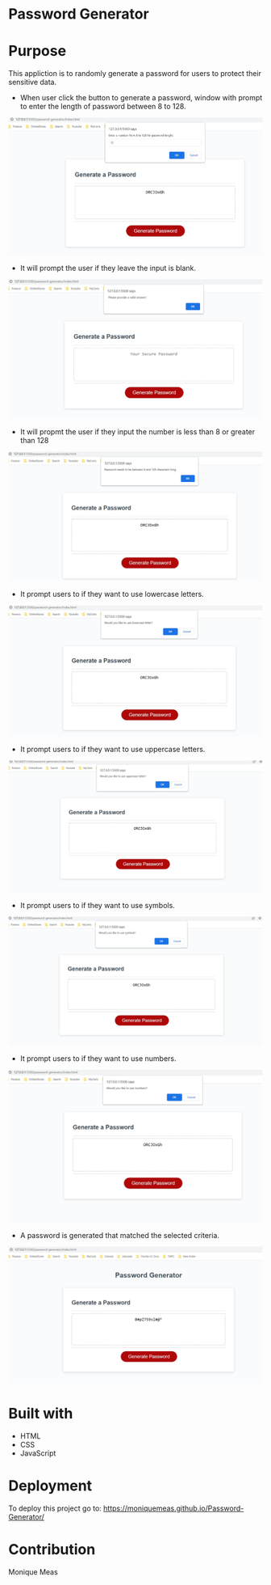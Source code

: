 # Password Generator 

# Purpose

This appliction is to randomly generate a password for users to protect their sensitive data. 

- When user click the button to generate a password, window with prompt to enter the length of password between 8 to 128.

![Prompt user to input the length of the password](./assets/images/image3-length-prompt.jpg)

- It will prompt the user if they leave the input is blank.

![Blank input](./assets/images/image1-invalid-answer.jpg)

- It will propmt the user if they input the number is less than 8 or greater than 128

![Out of range number](./assets/images/image2-invalid-length.jpg)

- It prompt users to if they want to use lowercase letters.

![Lowercase prompt](./assets/images/image4-lowercase-prompt.jpg)

- It prompt users to if they want to use uppercase letters.

![Uppercase prompt](./assets/images/image5-uppercase-prompt.jpg)

- It prompt users to if they want to use symbols.

![Symbols prompt](./assets/images/image6-symbols-prompt.jpg)

- It prompt users to if they want to use numbers.

![Numbers prompt](./assets/images/image7-numbers-prompt.jpg)

- A password is generated that matched the selected criteria.

![Password](./assets/images/image8-password-generated.jpg)

# Built with
* HTML
* CSS
* JavaScript

# Deployment

To deploy this project go to: https://moniquemeas.github.io/Password-Generator/

# Contribution

Monique Meas

